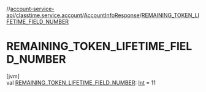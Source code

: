 //[account-service-api](../../../index.md)/[classtime.service.account](../index.md)/[AccountInfoResponse](index.md)/[REMAINING_TOKEN_LIFETIME_FIELD_NUMBER](-r-e-m-a-i-n-i-n-g_-t-o-k-e-n_-l-i-f-e-t-i-m-e_-f-i-e-l-d_-n-u-m-b-e-r.md)

# REMAINING_TOKEN_LIFETIME_FIELD_NUMBER

[jvm]\
val [REMAINING_TOKEN_LIFETIME_FIELD_NUMBER](-r-e-m-a-i-n-i-n-g_-t-o-k-e-n_-l-i-f-e-t-i-m-e_-f-i-e-l-d_-n-u-m-b-e-r.md): [Int](https://kotlinlang.org/api/latest/jvm/stdlib/kotlin/-int/index.html) = 11
